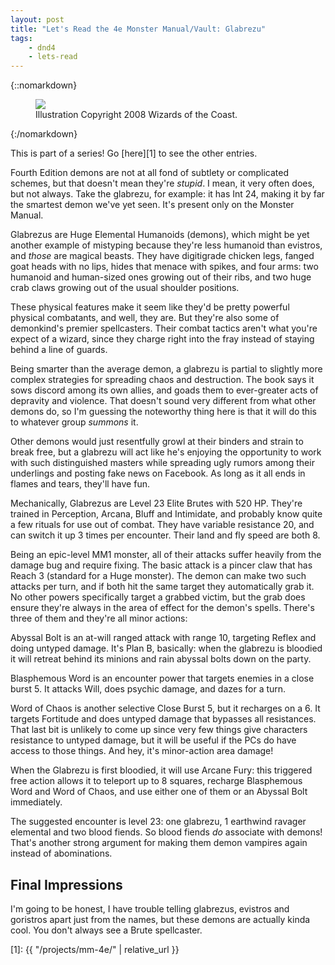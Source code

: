 ```yaml
---
layout: post
title: "Let's Read the 4e Monster Manual/Vault: Glabrezu"
tags:
    - dnd4
    - lets-read
---
```


{::nomarkdown}
<figure class=center>
  <img src="{{ "/assets/wir-mm-4e-glabrezu.png" | absolute_url }}"/>
  <figcaption>Illustration Copyright 2008 Wizards of the Coast.</figcaption>
</figure>
{:/nomarkdown}

This is part of a series! Go [here][1] to see the other entries.

Fourth Edition demons are not at all fond of subtlety or complicated schemes,
but that doesn't mean they're _stupid_. I mean, it very often does, but not
always. Take the glabrezu, for example: it has Int 24, making it by far the
smartest demon we've yet seen. It's present only on the Monster Manual.

Glabrezus are Huge Elemental Humanoids (demons), which might be yet another
example of mistyping because they're less humanoid than evistros, and _those_
are magical beasts. They have digitigrade chicken legs, fanged goat heads with
no lips, hides that menace with spikes, and four arms: two humanoid and
human-sized ones growing out of their ribs, and two huge crab claws growing out
of the usual shoulder positions.

These physical features make it seem like they'd be pretty powerful physical
combatants, and well, they are. But they're also some of demonkind's premier
spellcasters. Their combat tactics aren't what you're expect of a wizard, since
they charge right into the fray instead of staying behind a line of guards.

Being smarter than the average demon, a glabrezu is partial to slightly more
complex strategies for spreading chaos and destruction. The book says it sows
discord among its own allies, and goads them to ever-greater acts of depravity
and violence. That doesn't sound very different from what other demons do, so
I'm guessing the noteworthy thing here is that it will do this to whatever group
_summons_ it.

Other demons would just resentfully growl at their binders and strain to break
free, but a glabrezu will act like he's enjoying the opportunity to work with
such distinguished masters while spreading ugly rumors among their underlings
and posting fake news on Facebook. As long as it all ends in flames and tears,
they'll have fun.

Mechanically, Glabrezus are Level 23 Elite Brutes with 520 HP. They're trained
in Perception, Arcana, Bluff and Intimidate, and probably know quite a few
rituals for use out of combat. They have variable resistance 20, and can switch
it up 3 times per encounter. Their land and fly speed are both 8.

Being an epic-level MM1 monster, all of their attacks suffer heavily from the
damage bug and require fixing. The basic attack is a pincer claw that has Reach
3 (standard for a Huge monster). The demon can make two such attacks per turn,
and if both hit the same target they automatically grab it. No other powers
specifically target a grabbed victim, but the grab does ensure they're always in
the area of effect for the demon's spells. There's three of them and they're all
minor actions:

Abyssal Bolt is an at-will ranged attack with range 10, targeting Reflex and
doing untyped damage. It's Plan B, basically: when the glabrezu is bloodied it
will retreat behind its minions and rain abyssal bolts down on the party.

Blasphemous Word is an encounter power that targets enemies in a close burst 5.
It attacks Will, does psychic damage, and dazes for a turn.

Word of Chaos is another selective Close Burst 5, but it recharges on a 6. It
targets Fortitude and does untyped damage that bypasses all resistances. That
last bit is unlikely to come up since very few things give characters resistance
to untyped damage, but it will be useful if the PCs do have access to those
things. And hey, it's minor-action area damage!

When the Glabrezu is first bloodied, it will use Arcane Fury: this triggered
free action allows it to teleport up to 8 squares, recharge Blasphemous Word and
Word of Chaos, and use either one of them or an Abyssal Bolt immediately.

The suggested encounter is level 23: one glabrezu, 1 earthwind ravager elemental
and two blood fiends. So blood fiends _do_ associate with demons! That's another
strong argument for making them demon vampires again instead of abominations.

## Final Impressions

I'm going to be honest, I have trouble telling glabrezus, evistros and goristros
apart just from the names, but these demons are actually kinda cool. You don't
always see a Brute spellcaster.

[1]: {{ "/projects/mm-4e/" | relative_url }}
